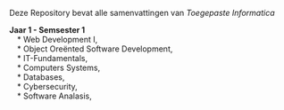 Deze Repository bevat  alle samenvattingen van _Toegepaste Informatica_

 **Jaar 1 - Semsester 1**  
    &emsp;* Web Development I,   
    &emsp;* Object Oreënted Software Development,   
    &emsp;* IT-Fundamentals,   
    &emsp;* Computers Systems,   
    &emsp;* Databases,   
    &emsp;* Cybersecurity,   
    &emsp;* Software Analasis,   
